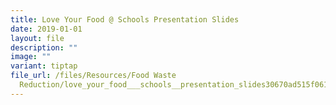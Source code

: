 ```yaml
---
title: Love Your Food @ Schools Presentation Slides
date: 2019-01-01
layout: file
description: ""
image: ""
variant: tiptap
file_url: /files/Resources/Food Waste
  Reduction/love_your_food___schools__presentation_slides30670ad515f061ce946dff0000c37214.pdf
---
```

